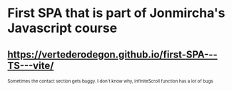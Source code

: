 # First SPA that is part of Jonmircha's Javascript course

## https://vertederodegon.github.io/first-SPA---TS---vite/

<sub><sup>Sometimes the contact section gets buggy. I don't know why, infiniteScroll function has a lot of bugs</sup></sub>
